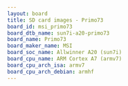 ```yaml
---
layout: board
title: SD card images - Primo73
board_id: msi_primo73
board_dtb_name: sun7i-a20-primo73
board_name: Primo73
board_maker_name: MSI
board_soc_name: Allwinner A20 (sun7i)
board_cpu_name: ARM Cortex A7 (armv7)
board_cpu_arch_isa: armv7
board_cpu_arch_debian: armhf
---
```

